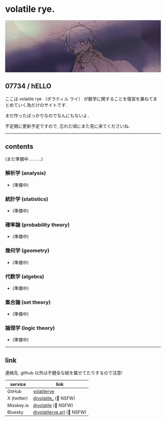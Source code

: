 # volatile rye.

![restio](restio.png)


## 07734 / hELLO

ここは volatile rye （ボラティル ライ） が数学に関することを復習を兼ねてまとめていく為だけのサイトです.

まだ作ったばっかりなのでなんにもないよ．

不定期に更新予定ですので, 忘れた頃にまた見に来てくださいね.

---

## contents

(まだ準備中．．．．．．)

### 解析学 (analysis)
- (準備中)

### 統計学 (statistics)
- (準備中)

### 確率論 (probability theory)
- (準備中)

### 幾何学 (geometry)
- (準備中)

### 代数学 (algebra)
- (準備中)

### 集合論 (set theory)
- (準備中)

### 論理学 (logic theory)
- (準備中)

<!-- ### テスト用
- [テスト](test/test.md) -->

---

## link

連絡先. github 以外は不健全な絵を載せてたりするので注意!

| service     | link                                                                  |
| ----------- | --------------------------------------------------------------------- |
| GitHub      | [volatilerye](https://github.com/volatilerye)                         |
| X (twitter) | [@volatile_](https://x.com/volatile_) (🔞 NSFW)                        |
| Misskey.io  | [@volatile](https://misskey.io/@volatile) (🔞 NSFW)                    |
| Bluesky     | [@volatilerye.art](https://bsky.app/profile/volatilerye.art) (🔞 NSFW) |

